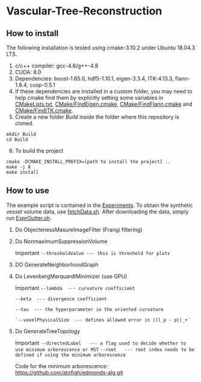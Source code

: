 
# Vascular-Tree-Reconstruction

## How to install
The following installation is tested using cmake-3.10.2 under Ubuntu 18.04.3 LTS.
1. c/c++ compiler: gcc-4.8/g++-4.8
2. CUDA: 8.0
3. Dependencies: boost-1.65.0, hdf5-1.10.1, eigen-3.3.4, ITK-4.13.3, flann-1.8.4, cusp-0.5.1
4. If these dependencies are installed in a custom folder, you may need to help cmake find them by explicitly setting some variables in [CMakeLists.txt](CMakeLists.txt), [CMake/FindEigen.cmake](CMake/FindEigen.cmake), [CMake/FindFlann.cmake](CMake/FindFlann.cmake) and [CMake/FindITK.cmake](CMake/FindITK.cmake).
5. Create a new folder *Build* inside the folder where this repository is cloned.
```
mkdir Build
cd Build
```
6. To build the project
```
cmake -DCMAKE_INSTALL_PREFIX=[path to install the project] ..
make -j 8
make install
```

## How to use 
The example script is contained in the [Experiments](Experiments). To obtain the synthetic vessel volume data, use [fetchData.sh](Experiments/fetchData.sh). After downloading the data, simply run [ExprOutter.sh](Experiments/ExprOutter.sh).

 1. Do ObjectenessMasureImageFilter (Frangi filtering)
 
 2. Do NonmaximumSuppressionVolume
  
    Important `--thresholdValue --- this is threshold for plots`
	
 3. DO GenerateNeighborhoodGraph
  
 4. Do LevenbergMarquardtMinimizer (use GPU)
  
    Important `--lambda  --- curvature coefficient`
	
	`--beta  --- divergence coefficient`
	
	`--tau  --- the hyperparameter in the oriented curvature`
    
        `--voxelPhysicalSize  --- defines allowed error in ||l_p - p||_+`
 
 5. Do GenerateTreeTopology
  
    Important `--directedLabel   --- a flag used to decide whether to use minimum arborescence or MST`
         `--root   --- root index needs to be defined if using the minimum arborescence`
	
	Code for the minimum arborescence: https://github.com/atofigh/edmonds-alg.git
